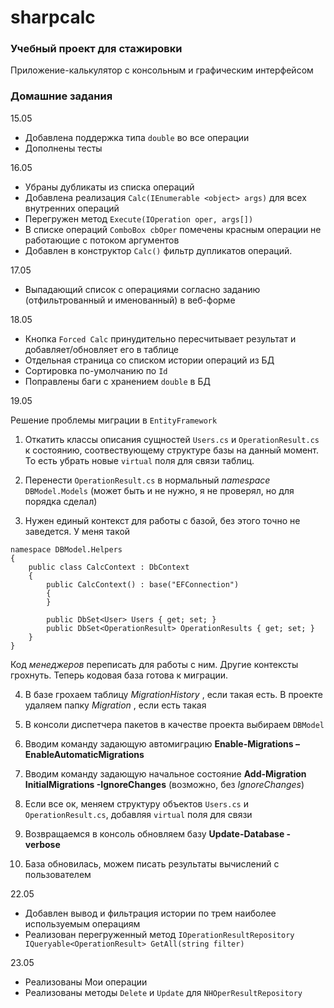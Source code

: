 # sharpcalc

### Учебный проект для стажировки

Приложение-калькулятор с консольным и графическим интерфейсом

### Домашние задания

15.05

- Добавлена поддержка типа ``double`` во все операции
- Дополнены тесты

16.05

- Убраны дубликаты из списка операций
- Добавлена реализация ``Calc(IEnumerable <object> args)`` для всех внутренних операций 
- Перегружен метод ``Execute(IOperation oper, args[])``
- В списке операций ``ComboBox cbOper`` помечены красным операции не работающие с потоком аргументов
- Добавлен в конструктор ``Calc()`` фильтр дупликатов операций.

17.05

- Выпадающий список с операциями согласно заданию (отфильтрованный и именованный) в веб-форме

18.05

- Кнопка ``Forced Calc`` принудительно пересчитывает результат и добавляет/обновляет его в таблице
- Отдельная страница со списком истории операций из БД
- Cортировка по-умолчанию по ``Id``
- Поправлены баги с хранением ``double`` в БД

19.05

Решение проблемы миграции в ``EntityFramework``

1. Откатить классы описания сущностей ``Users.cs`` и ``OperationResult.cs`` к состоянию, соотвествующему структуре базы на данный момент.
То есть убрать новые ``virtual`` поля для связи таблиц.

2. Перенести ``OperationResult.cs`` в нормальный _namespace_ ``DBModel.Models`` (может быть и не нужно, я не проверял, но для порядка сделал)

3. Нужен единый контекст для работы с базой, без этого точно не заведется. У меня такой
```
namespace DBModel.Helpers
{
    public class CalcContext : DbContext
    {
        public CalcContext() : base("EFConnection")
        {
        }

        public DbSet<User> Users { get; set; }
        public DbSet<OperationResult> OperationResults { get; set; }
    }
}
```
Код _менеджеров_ переписать для работы с ним. Другие контексты грохнуть.
Теперь кодовая база готова к миграции.

4. В базе грохаем таблицу _MigrationHistory_ , если такая есть. В проекте удаляем папку _Migration_ , если есть такая

5. В консоли диспетчера пакетов в качестве проекта выбираем ``DBModel``

6. Вводим команду задающую автомиграцию __Enable-Migrations –EnableAutomaticMigrations__

7. Вводим команду задающую начальное состояние __Add-Migration InitialMigrations -IgnoreChanges__ (возможно, без _IgnoreChanges_)

8. Если все ок, меняем структуру объектов ``Users.cs`` и ``OperationResult.cs``, добавляя ``virtual`` поля для связи

9. Возвращаемся в консоль обновляем базу __Update-Database -verbose__

10. База обновилась, можем писать результаты вычислений с пользователем

22.05

- Добавлен вывод и фильтрация истории по трем наиболее используемым операциям
- Реализован перегруженный метод ``IOperationResultRepository IQueryable<OperationResult> GetAll(string filter)``

23.05

- Реализованы Мои операции
- Реализованы методы ``Delete`` и ``Update`` для ``NHOperResultRepository``


